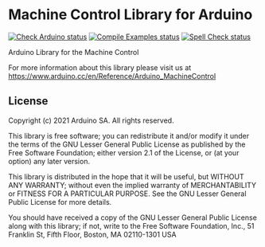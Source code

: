 # Machine Control Library for Arduino

[![Check Arduino status](https://github.com/arduino-libraries/Arduino_MachineControl/actions/workflows/check-arduino.yml/badge.svg)](https://github.com/arduino-libraries/Arduino_MachineControl/actions/workflows/check-arduino.yml)
[![Compile Examples status](https://github.com/arduino-libraries/Arduino_MachineControl/actions/workflows/compile-examples.yml/badge.svg)](https://github.com/arduino-libraries/Arduino_MachineControl/actions/workflows/compile-examples.yml)
[![Spell Check status](https://github.com/arduino-libraries/Arduino_MachineControl/actions/workflows/spell-check.yml/badge.svg)](https://github.com/arduino-libraries/Arduino_MachineControl/actions/workflows/spell-check.yml)

Arduino Library for the Machine Control

For more information about this library please visit us at https://www.arduino.cc/en/Reference/Arduino_MachineControl


## License

Copyright (c) 2021 Arduino SA. All rights reserved.

This library is free software; you can redistribute it and/or
modify it under the terms of the GNU Lesser General Public
License as published by the Free Software Foundation; either
version 2.1 of the License, or (at your option) any later version.

This library is distributed in the hope that it will be useful,
but WITHOUT ANY WARRANTY; without even the implied warranty of
MERCHANTABILITY or FITNESS FOR A PARTICULAR PURPOSE. See the GNU
Lesser General Public License for more details.

You should have received a copy of the GNU Lesser General Public
License along with this library; if not, write to the Free Software
Foundation, Inc., 51 Franklin St, Fifth Floor, Boston, MA 02110-1301 USA
